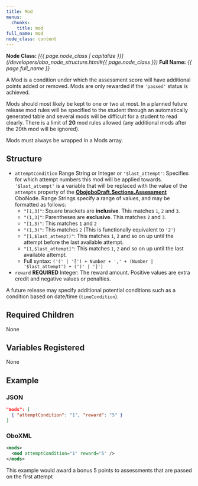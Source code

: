```yaml
---
title: Mod
menus:
  chunks:
    title: mod
full_name: mod
node_class: content
---
```

**Node Class:** *[{{ page.node_class | capitalize }}](/developers/obo_node_structure.html#{{ page.node_class }})*
**Full Name:** *{{ page.full_name }}*

A Mod is a condition under which the assessment score will have additional points added or removed.  Mods are only rewarded if the `'passed'` status is achieved.

Mods should most likely be kept to one or two at most. In a planned future release mod rules will be specified to the student through an automatically generated table and several mods will be difficult for a student to read clearly. There is a limit of **20** mod rules allowed (any additional mods after the 20th mod will be ignored).

Mods must always be wrapped in a Mods array.

## Structure

* `attemptCondition` Range String or Integer or `'$last_attempt'`: Specifies for which attempt numbers this mod will be applied towards. `'$last_attempt'` is a variable that will be replaced with the value of the `attempts` property of the **[ObojoboDraft.Sections.Assessment](obonode_assessment)** OboNode. Range Strings specify a range of values, and may be formatted as follows:
  * `"[1,3]"`: Square brackets are **inclusive**. This matches `1`, `2` and `3`.
  * `"(1,3]"`: Parentheses are **exclusive**. This matches `2` and `3`.
  * `"[1,3)"`: This matches `1` and `2`
  * `"(1,3)"`: This matches `2` (This is functionally equivalent to `'2'`)
  * `"[1,$last_attempt)"`: This matches `1`, `2` and so on up until the attempt before the last available attempt.
  * `"[1,$last_attempt]"`: This matches `1`, `2` and so on up until the last available attempt.
  * Full syntax: `('(' | '[') + Number + ',' + (Number | '$last_attempt') + (')' | ']')`
* `reward` **REQUIRED** Integer: The reward amount. Positive values are extra credit and negative values or penalties.

A future release may specify additional potential conditions such as a condition based on date/time (`timeCondition`).

## Required Children

None

## Variables Registered

None

## Example

### JSON

```json
"mods": [
  { "attemptCondition": "1", "reward": "5" }
]
```

### OboXML

```xml
<mods>
  <mod attemptCondition="1" reward="5" />
</mods>
```

This example would award a bonus 5 points to assessments that are passed on the first attempt
